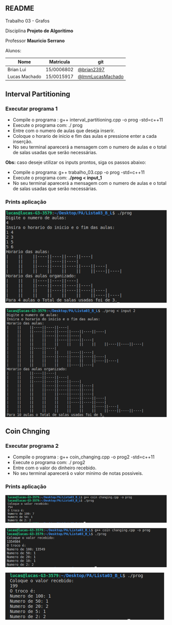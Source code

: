 ## README

Trabalho 03 - Grafos


Disciplina **Projeto de Algoritimo**

Professor **Mauricio Serrano**

Alunos:

|Nome|Matricula|git|
|--|--|--|
|Brian Lui |15/0006802|[@brian2397](https://github.com/Brian2397)|
|Lucas Machado |15/0015917|[@lmmLucasMachado](https://github.com/lmmLucasMachado)|

## Interval Partitioning

### Executar programa 1

- Compile o programa : g++ interval_partitioning.cpp  -o prog -std=c++11
- Execute o programa com: ./ prog
- Entre com o numero de aulas que deseja inserir.
- Coloque o horario de inicio e fim das aulas e pressione enter a cada inserção.
- No seu terminal aparecerá a mensagem com o numero de aulas e o total de salas usadas que serão necessárias.

**Obs:** caso deseje utilizar os inputs prontos, siga os passos abaixo:

- Compile o programa: g++ trabalho_03.cpp  -o prog -std=c++11
- Execute o programa com: **./prog < input_1**
- No seu terminal aparecerá a mensagem com o numero de aulas e o total de salas usadas que serão necessárias.

### Prints aplicação

![print_1](./picture_1.png)

![print_2](./picture_2.png)

## Coin Chnging

### Executar programa 2

- Compile o programa : g++ coin_changing.cpp  -o prog2 -std=c++11
- Execute o programa com: ./ prog2
- Entre com o valor do dinheiro recebido.
- No seu terminal aparecerá o valor minimo de notas possiveis.

### Prints aplicação

![print_3](./picture_3.png)

![print_4](./picture_4.png)

![print_5](./picture_5.png)


